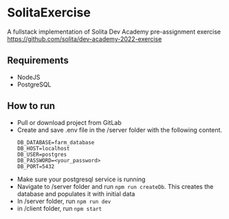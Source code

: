 # SolitaExercise
A fullstack implementation of Solita Dev Academy pre-assignment exercise  
https://github.com/solita/dev-academy-2022-exercise

## Requirements

- NodeJS
- PostgreSQL

## How to run

- Pull or download project from GitLab
- Create and save .env file in the /server folder with the following content.
    ```
    DB_DATABASE=farm_database
    DB_HOST=localhost
    DB_USER=postgres
    DB_PASSWORD=<your_password>
    DB_PORT=5432
    ```
- Make sure your postgresql service is running
- Navigate to /server folder and run `npm run createDb`. This creates the database and populates it with initial data
- In /server folder, run `npm run dev`
- in /client folder, run `npm start`